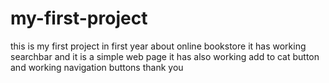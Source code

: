 # my-first-project
this is my first project in first year about online bookstore it has working searchbar and it is a simple web page it has also working add to cat button and working navigation buttons thank you

